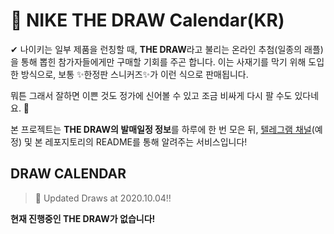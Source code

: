 # 👟 NIKE THE DRAW Calendar(KR)

✔ 나이키는 일부 제품을 런칭할 때, **THE DRAW**라고 불리는 온라인 추첨(일종의 래플)을 통해 뽑힌 참가자들에게만 구매할 기회를 주곤 합니다. 이는 사재기를 막기 위해 도입한 방식으로, 보통 ✨한정판 스니커즈✨가 이런 식으로 판매됩니다.

뭐튼 그래서 잘하면 이쁜 것도 정가에 신어볼 수 있고 조금 비싸게 다시 팔 수도 있다네요. 🤭

본 프로젝트는 **THE DRAW의 발매일정 정보**를 하루에 한 번 모은 뒤, [텔레그램 채널](https://t.me/thedraw)(예정) 및 본 레포지토리의 README를 통해 알려주는 서비스입니다!

## DRAW CALENDAR

<!-- DRAW CALENDAR: START -->

> 👟 Updated Draws at 2020.10.04‼️

**현재 진행중인 THE DRAW가 없습니다!**

<!-- DRAW CALENDAR: END -->
